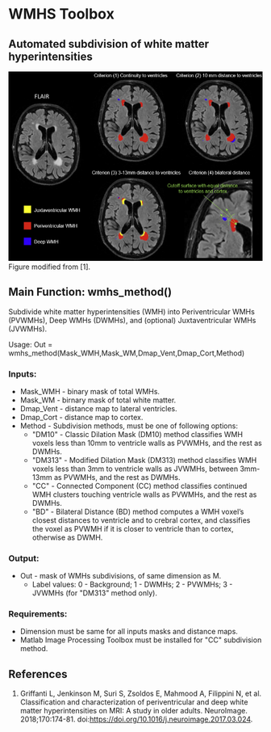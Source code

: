 # WMHS Toolbox
## Automated subdivision of white matter hyperintensities

![Segmentation Methods](docs/methods.png)
Figure modified from [1].

## Main Function: wmhs_method()

Subdivide white matter hyperintensities (WMH) into Periventricular WMHs (PVWMHs), Deep WMHs (DWMHs), and (optional) Juxtaventricular WMHs (JVWMHs).

Usage: Out = wmhs_method(Mask_WMH,Mask_WM,Dmap_Vent,Dmap_Cort,Method)

### Inputs:
* Mask_WMH - binary mask of total WMHs.
* Mask_WM - birnary mask of total white matter.
* Dmap_Vent -  distance map to lateral ventricles.
* Dmap_Cort - distance map to cortex.
* Method -  Subdivision methods, must be one of following options:
   * "DM10" - Classic Dilation Mask (DM10) method classifies WMH voxels less than 10mm to ventricle walls as PVWMHs, and the rest as DWMHs.
   * "DM313" - Modified Dilation Mask (DM313) method classifies WMH voxels less than 3mm to ventricle walls as JVWMHs, between 3mm-13mm as PVWMHs, and the rest as DWMHs.
   * "CC" - Connected Component (CC) method classifies continued WMH clusters touching ventricle walls as PVWMHs, and the rest as DWMHs.
   * "BD" - Bilateral Distance (BD) method computes a WMH voxel’s closest distances to ventricle and to crebral cortex, 
          and classifies the voxel as PVWMH if it is closer to ventricle than to cortex, otherwise as DWMH.
 ### Output:
 * Out - mask of WMHs subdivisions, of same dimension as M.
   * Label values: 0 - Background; 1 - DWMHs; 2 - PVWMHs; 3 - JVWMHs (for "DM313" method only).

 ### Requirements:
 * Dimension must be same for all inputs masks and distance maps.  
 * Matlab Image Processing Toolbox must be installed for "CC" subdivision method.

## References

1.	Griffanti L, Jenkinson M, Suri S, Zsoldos E, Mahmood A, Filippini N, et al. Classification and characterization of periventricular and deep white matter hyperintensities on MRI: A study in older adults. NeuroImage. 2018;170:174-81. doi:https://doi.org/10.1016/j.neuroimage.2017.03.024.
